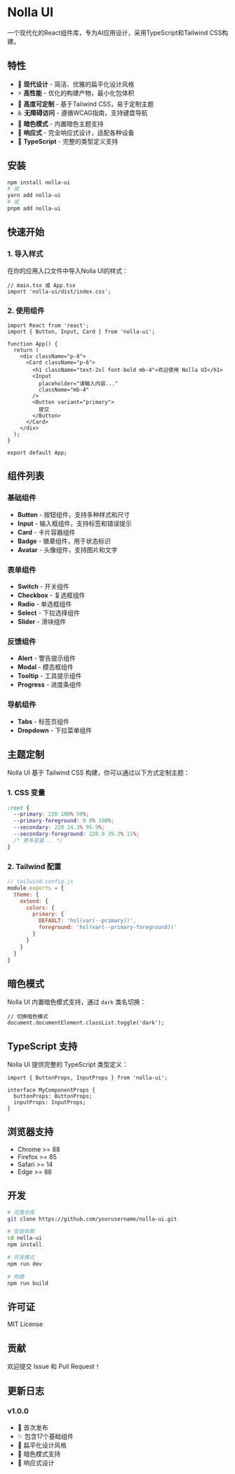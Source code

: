 # Nolla UI

一个现代化的React组件库，专为AI应用设计，采用TypeScript和Tailwind CSS构建。

## 特性

- 🎨 **现代设计** - 简洁、优雅的扁平化设计风格
- ⚡ **高性能** - 优化的构建产物，最小化包体积
- 🔧 **高度可定制** - 基于Tailwind CSS，易于定制主题
- ♿ **无障碍访问** - 遵循WCAG指南，支持键盘导航
- 🌙 **暗色模式** - 内置暗色主题支持
- 📱 **响应式** - 完全响应式设计，适配各种设备
- 🎯 **TypeScript** - 完整的类型定义支持

## 安装

```bash
npm install nolla-ui
# 或
yarn add nolla-ui
# 或
pnpm add nolla-ui
```

## 快速开始

### 1. 导入样式

在你的应用入口文件中导入Nolla UI的样式：

```tsx
// main.tsx 或 App.tsx
import 'nolla-ui/dist/index.css';
```

### 2. 使用组件

```tsx
import React from 'react';
import { Button, Input, Card } from 'nolla-ui';

function App() {
  return (
    <div className="p-8">
      <Card className="p-6">
        <h1 className="text-2xl font-bold mb-4">欢迎使用 Nolla UI</h1>
        <Input 
          placeholder="请输入内容..." 
          className="mb-4"
        />
        <Button variant="primary">
          提交
        </Button>
      </Card>
    </div>
  );
}

export default App;
```

## 组件列表

### 基础组件
- **Button** - 按钮组件，支持多种样式和尺寸
- **Input** - 输入框组件，支持标签和错误提示
- **Card** - 卡片容器组件
- **Badge** - 徽章组件，用于状态标识
- **Avatar** - 头像组件，支持图片和文字

### 表单组件
- **Switch** - 开关组件
- **Checkbox** - 复选框组件
- **Radio** - 单选框组件
- **Select** - 下拉选择组件
- **Slider** - 滑块组件

### 反馈组件
- **Alert** - 警告提示组件
- **Modal** - 模态框组件
- **Tooltip** - 工具提示组件
- **Progress** - 进度条组件

### 导航组件
- **Tabs** - 标签页组件
- **Dropdown** - 下拉菜单组件

## 主题定制

Nolla UI 基于 Tailwind CSS 构建，你可以通过以下方式定制主题：

### 1. CSS 变量

```css
:root {
  --primary: 220 100% 50%;
  --primary-foreground: 0 0% 100%;
  --secondary: 220 14.3% 95.9%;
  --secondary-foreground: 220.9 39.3% 11%;
  /* 更多变量... */
}
```

### 2. Tailwind 配置

```js
// tailwind.config.js
module.exports = {
  theme: {
    extend: {
      colors: {
        primary: {
          DEFAULT: 'hsl(var(--primary))',
          foreground: 'hsl(var(--primary-foreground))'
        }
      }
    }
  }
}
```

## 暗色模式

Nolla UI 内置暗色模式支持，通过 `dark` 类名切换：

```tsx
// 切换暗色模式
document.documentElement.classList.toggle('dark');
```

## TypeScript 支持

Nolla UI 提供完整的 TypeScript 类型定义：

```tsx
import { ButtonProps, InputProps } from 'nolla-ui';

interface MyComponentProps {
  buttonProps: ButtonProps;
  inputProps: InputProps;
}
```

## 浏览器支持

- Chrome >= 88
- Firefox >= 85
- Safari >= 14
- Edge >= 88

## 开发

```bash
# 克隆仓库
git clone https://github.com/yourusername/nolla-ui.git

# 安装依赖
cd nolla-ui
npm install

# 开发模式
npm run dev

# 构建
npm run build
```

## 许可证

MIT License

## 贡献

欢迎提交 Issue 和 Pull Request！

## 更新日志

### v1.0.0
- 🎉 首次发布
- ✨ 包含17个基础组件
- 🎨 扁平化设计风格
- 🌙 暗色模式支持
- 📱 响应式设计